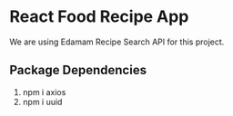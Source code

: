 # React Food Recipe App

We are using Edamam Recipe Search API for this project.

## Package Dependencies

1. npm i axios
2. npm i uuid

